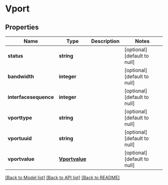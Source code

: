 # Vport

## Properties
Name | Type | Description | Notes
------------ | ------------- | ------------- | -------------
**status** | **string** |  | [optional] [default to null]
**bandwidth** | **integer** |  | [optional] [default to null]
**interfacesequence** | **integer** |  | [optional] [default to null]
**vporttype** | **string** |  | [optional] [default to null]
**vportuuid** | **string** |  | [optional] [default to null]
**vportvalue** | [**Vportvalue**](Vportvalue.md) |  | [optional] [default to null]

[[Back to Model list]](../README.md#documentation-for-models) [[Back to API list]](../README.md#documentation-for-api-endpoints) [[Back to README]](../README.md)


